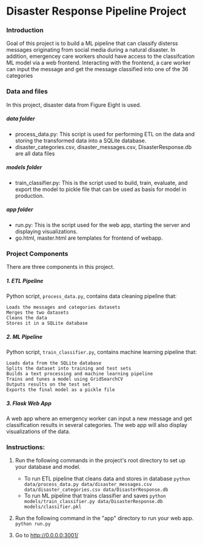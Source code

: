 # Disaster Response Pipeline Project

### Introduction
Goal of this project is to build a ML pipeline that can classify disterss messages originating from social media during a natural disaster. In addition, emergencey care workers should have access to the classifcation ML model via a web frontend. Interacting with the frontend, a care worker can input the message and get the message classified into one of the 36 categories

### Data and files
In this project, disaster data from Figure Eight is used.
##### data folder 
 - process_data.py: This script is used for performing ETL on the data and storing the transformed data into a SQLite database. 
 - disaster_categories.csv, disaster_messages.csv, DisasterResponse.db are all data files
##### models folder
 - train_classifier.py: This is the script used to build, train, evaluate, and export the model to pickle file that can be used as basis for model in production.
##### app folder
 - run.py: This is the script used for the web app, starting the server and displaying visualizations.
 - go.html, master.html are templates for frontend of webapp.

### Project Components
There are three components in this project.

##### 1. ETL Pipeline
Python script, `process_data.py`, contains data cleaning pipeline that:

    Loads the messages and categories datasets
    Merges the two datasets
    Cleans the data
    Stores it in a SQLite database

##### 2. ML Pipeline
Python script, `train_classifier.py`, contains machine learning pipeline that:
    
    Loads data from the SQLite database
    Splits the dataset into training and test sets
    Builds a text processing and machine learning pipeline
    Trains and tunes a model using GridSearchCV
    Outputs results on the test set
    Exports the final model as a pickle file
    
##### 3. Flask Web App
A web app where an emergency worker can input a new message and get classification results in several categories. The web app will also display visualizations of the data.

### Instructions:
1. Run the following commands in the project's root directory to set up your database and model.

    - To run ETL pipeline that cleans data and stores in database
        `python data/process_data.py data/disaster_messages.csv data/disaster_categories.csv data/DisasterResponse.db`
    - To run ML pipeline that trains classifier and saves
        `python models/train_classifier.py data/DisasterResponse.db models/classifier.pkl`

2. Run the following command in the "app" directory to run your web app.
    `python run.py`
3. Go to http://0.0.0.0:3001/

